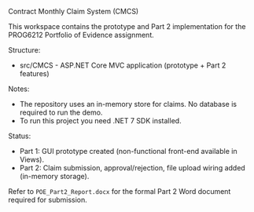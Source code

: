 Contract Monthly Claim System (CMCS)

This workspace contains the prototype and Part 2 implementation for the PROG6212 Portfolio of Evidence assignment.

Structure:
- src/CMCS - ASP.NET Core MVC application (prototype + Part 2 features)

Notes:
- The repository uses an in-memory store for claims. No database is required to run the demo.
- To run this project you need .NET 7 SDK installed.

Status:
- Part 1: GUI prototype created (non-functional front-end available in Views).
- Part 2: Claim submission, approval/rejection, file upload wiring added (in-memory storage).

Refer to `POE_Part2_Report.docx` for the formal Part 2 Word document required for submission.